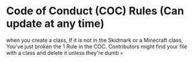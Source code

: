 # Code of Conduct (COC<!--K-->) Rules (Can update at any time)

when you create a class, if it is not in the Skidmark or a Minecraft class, You've just broken the 1 Rule in the COC<!--K-->. Contributors might find your file with a class and delete it unless they're dumb 💀

